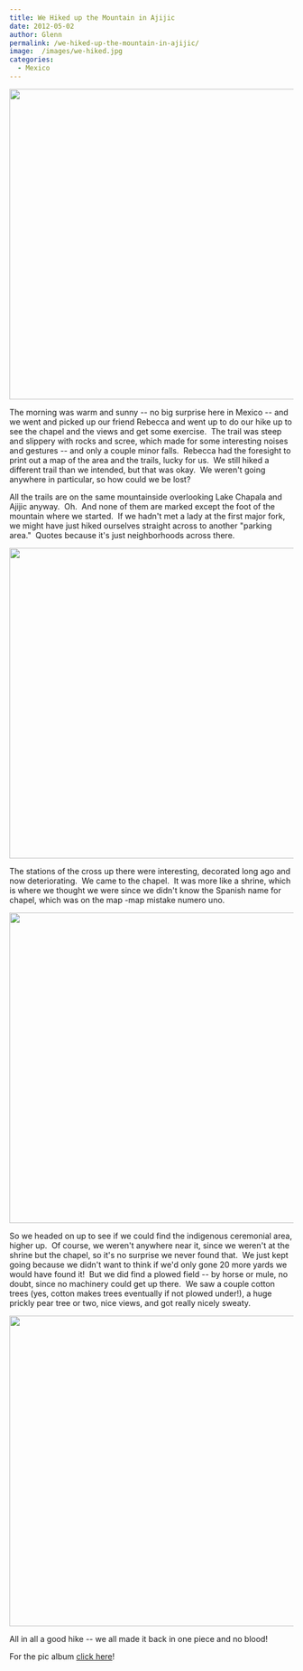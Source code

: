 ```yaml
---
title: We Hiked up the Mountain in Ajijic
date: 2012-05-02
author: Glenn
permalink: /we-hiked-up-the-mountain-in-ajijic/
image:  /images/we-hiked.jpg
categories:
  - Mexico
---
```

<img src="https://fbcdn-sphotos-a.akamaihd.net/hphotos-ak-snc7/318145_10150874198573993_677503992_11798280_942954306_n.jpg" alt="" width="550" />

The morning was warm and sunny -- no big surprise here in Mexico -- and we went and picked up our friend Rebecca and went up to do our hike up to see the chapel and the views and get some exercise.  The trail was steep and slippery with rocks and scree, which made for some interesting noises and gestures -- and only a couple minor falls.  Rebecca had the foresight to print out a map of the area and the trails, lucky for us.  We still hiked a different trail than we intended, but that was okay.  We weren't going anywhere in particular, so how could we be lost?

<!--more-->

All the trails are on the same mountainside overlooking Lake Chapala and Ajijic anyway.  Oh.  And none of them are marked except the foot of the mountain where we started.  If we hadn't met a lady at the first major fork, we might have just hiked ourselves straight across to another "parking area."  Quotes because it's just neighborhoods across there.

<img src="http://a5.sphotos.ak.fbcdn.net/hphotos-ak-ash3/544696_10150874160073993_677503992_11798196_813627107_n.jpg" alt="" width="550" />

The stations of the cross up there were interesting, decorated long ago and now deteriorating.  We came to the chapel.  It was more like a shrine, which is where we thought we were since we didn't know the Spanish name for chapel, which was on the map -map mistake numero uno.

<img src="http://a7.sphotos.ak.fbcdn.net/hphotos-ak-prn1/546072_10150874185228993_677503992_11798253_1136932813_n.jpg" alt="" width="550" />

So we headed on up to see if we could find the indigenous ceremonial area, higher up.  Of course, we weren't anywhere near it, since we weren't at the shrine but the chapel, so it's no surprise we never found that.  We just kept going because we didn't want to think if we'd only gone 20 more yards we would have found it!  But we did find a plowed field -- by horse or mule, no doubt, since no machinery could get up there.  We saw a couple cotton trees (yes, cotton makes trees eventually if not plowed under!), a huge prickly pear tree or two, nice views, and got really nicely sweaty.

<img src="https://fbcdn-sphotos-a.akamaihd.net/hphotos-ak-snc7/74785_10150874195078993_677503992_11798276_987421363_n.jpg" alt="" width="550" />

All in all a good hike -- we all made it back in one piece and no blood!

For the pic album [click here][1]!

 [1]: http://www.facebook.com/media/set/?set=a.10150874146793993.474874.677503992&type=1
